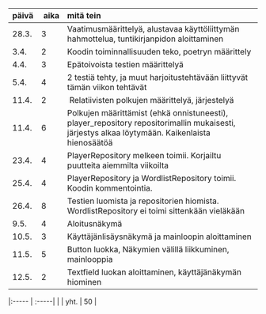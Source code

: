 | päivä | aika 	| mitä tein |
| :-----| :-----| :-----|
| 28.3. | 3    	| Vaatimusmäärittelyä, alustavaa käyttöliittymän hahmottelua, tuntikirjanpidon aloittaminen    |
| 3.4.	| 2     | Koodin toiminnallisuuden teko, poetryn määrittely |	
| 4.4.	| 3	| Epätoivoista testien määrittelyä
| 5.4.	| 4	| 2 testiä tehty, ja muut harjoitustehtävään liittyvät tämän viikon tehtävät |
|11.4.  | 2     | Relatiivisten polkujen määrittelyä, järjestelyä |
|11.4.  | 6     | Polkujen määrittämist (ehkä onnistuneesti), player_repository repositorimallin mukaisesti, järjestys alkaa löytymään. Kaikenlaista hienosäätöä |
|23.4.  | 4     | PlayerRepository melkeen toimii. Korjailtu puutteita aiemmilta viikoilta |  
|25.4.  | 4     | PlayerRepository ja WordlistRepository toimii. Koodin kommentointia. |
|26.4.  | 8     | Testien luomista ja repositorien hiomista. WordlistRepository ei toimi sittenkään vieläkään |
|9.5. 	| 4 	| Aloitusnäkymä |
|10.5. 	| 3 	| Käyttäjänlisäysnäkymä ja mainloopin aloittaminen |
|11.5. 	| 5 	| Button luokka, Näkymien välillä liikkuminen, mainlooppia |
|12.5. 	| 2 	| Textfield luokan aloittaminen, käyttäjänäkymän hiominen |

|:----- | :-----|            |
| yht.  | 50 |
